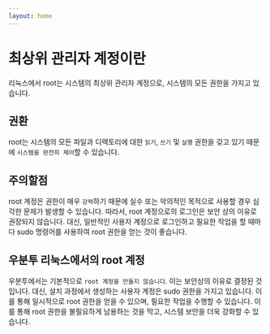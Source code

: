 ```yaml
---
layout: home
---
```


# 최상위 관리자 계정이란
리눅스에서 root는 시스템의 최상위 관리자 계정으로, 시스템의 모든 권한을 가지고 있습니다. 

## 권환
root는 시스템의 모든 파일과 디렉토리에 대한 `읽기`, `쓰기` 및 `실행` 권한을 갖고 있기 때문에 `시스템을 완전히 제어`할 수 있습니다.

## 주의할점
root 계정은 권한이 매우 `강력`하기 때문에 실수 또는 악의적인 목적으로 사용할 경우 심각한 문제가 발생할 수 있습니다. 따라서, root 계정으로의 로그인은 보안 상의 이유로 권장되지 않습니다. 대신, 일반적인 사용자 계정으로 로그인하고 필요한 작업을 할 때마다 sudo 명령어를 사용하여 root 권한을 얻는 것이 좋습니다.

## 우분투 리눅스에서의 root 계정
우분투에서는 기본적으로 `root 계정을 만들지 않습니다`. 이는 보안상의 이유로 결정된 것입니다. 대신, 설치 과정에서 생성하는 사용자 계정은 sudo 권한을 가지고 있습니다. 이를 통해 일시적으로 root 권한을 얻을 수 있으며, 필요한 작업을 수행할 수 있습니다. 이를 통해 root 권한을 불필요하게 남용하는 것을 막고, 시스템 보안을 더욱 강화할 수 있습니다.
